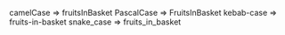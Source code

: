 camelCase => fruitsInBasket
PascalCase => FruitsInBasket
kebab-case => fruits-in-basket
snake_case => fruits_in_basket

